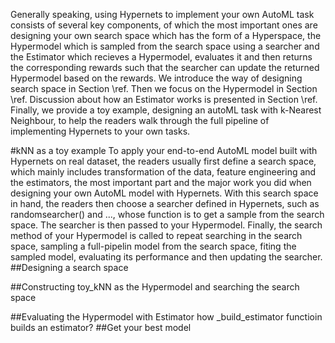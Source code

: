 Generally speaking, using Hypernets to implement your own AutoML task consists of several key components, of which the most important ones are designing your own search space which has the form of a Hyperspace, the Hypermodel which is sampled from the search space using a searcher and the Estimator which recieves a Hypermodel, evaluates it and then returns the corresponding rewards such that the searcher can update the returned Hypermodel based on the rewards. We introduce the way of designing search space in Section \ref. Then we focus on the Hypermodel in Section \ref. Discussion about how an Estimator works is presented in Section \ref. Finally, we provide a toy example, designing an autoML task with k-Nearest Neighbour, to help the readers walk through the full pipeline of implementing Hypernets to your own tasks.

#kNN as a toy example
To apply your end-to-end AutoML model built with Hypernets on real dataset, the readers usually first define a search space, which mainly includes transformation of the data, feature engineering and the estimators, the most important part and the major work you did when designing your own AutoML model with Hypernets. With this search space in hand, the readers then choose a searcher defined in Hypernets, such as randomsearcher() and ..., whose function is to get a sample from the search space. The searcher is then passed to your Hypermodel. Finally, the search method of your Hypermodel is called to repeat searching in the search space, sampling a full-pipelin model from the search space, fiting the sampled model, evaluating its performance and then updating the searcher. 
##Designing a search space

##Constructing toy_kNN as the Hypermodel and searching the search space 

##Evaluating the Hypermodel with Estimator
how _build_estimator functioin builds an estimator?
##Get your best model
